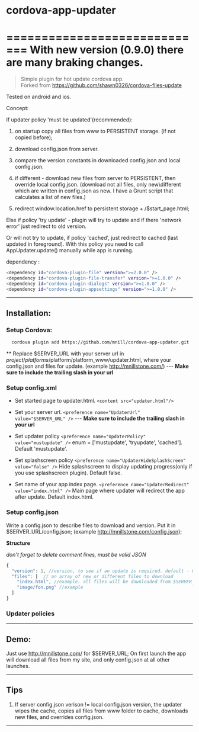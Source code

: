 # cordova-app-updater
=============================
With new version (0.9.0) there are many braking changes.
=============================

> Simple plugin for hot update cordova app.  
> Forked from https://github.com/shawn0326/cordova-files-update

Tested on android and ios.


Concept:

If updater policy 'must be updated'(recommended):

1. on startup copy all files from www to PERSISTENT storage. (if not copied before);

2. download config.json from server.

3. compare the version constants in downloaded config.json and local config.json.

4. if different - download new files from server to PERSISTENT, then override local config.json.
(download not all files, only new\different which are written in config.json as new. I have a Grunt script that calculates a list of new files.)

5. redirect window.location.href to persistent storage + /$start_page.html;

Else if policy 'try update' - plugin will try to update and if there 'network error' just redirect to old version.

Or will not try to update, if policy 'cached', just redirect to cached (last updated in foreground). With this policy you need to call AppUpdater.update() manually while app is running.

dependency :
```bash
<dependency id="cordova-plugin-file" version=">=2.0.0" />
<dependency id="cordova-plugin-file-transfer" version=">=1.0.0" />
<dependency id="cordova-plugin-dialogs" version=">=1.0.0" />
<dependency id="cordova-plugin-appsettings" version=">=1.0.0" />
```

 --------------------------------------------------------------------------------  
## Installation:
### Setup Cordova:

```bash
  cordova plugin add https://github.com/mnill/cordova-app-updater.git
```

**
Replace $SERVER_URL with your server url in $project/platforms/$platform/platform_www/updater.html, where your config.json and files for update. (example http://mnillstone.com/) --- **Make sure to include the trailing slash in your url**

### Setup config.xml

* Set started page to updater.html. ```<content src="updater.html"/>```

* Set your server url. ```<preference name="UpdaterUrl" value="$SERVER_URL" />```
--- **Make sure to include the trailing slash in your url**

* Set updater policy ```<preference name="UpdaterPolicy" value="mustupdate" />``` enum = ['mustupdate', 'tryupdate', 'cached']. Default 'mustupdate'.

* Set splashscreen policy ```<preference name="UpdaterHideSplashScreen" value="false" />``` Hide splashscreen to display updating progress(only if you use splashscreen plugin). Default false.

* Set name of your app index page. ```<preference name="UpdaterRedirect" value="index.html" />``` Main page where updater will redirect the app after update. Default index.html.


### Setup config.json
Write a config.json to describe files to download and version. Put it in $SERVER_URL/config.json; (example http://mnillstone.com/config.json);

**Structure**

*don't forget to delete comment lines, must be valid JSON*
```javascript
{
  "version": 1, //version, to see if an update is required. default - 0
  "files": [  // an array of new or different files to download
    "index.html", //example. all files will be downloaded from $SERVER_URL/$this_path
    "image/fon.png" //example
  ]
}
```

### Updater policies


--------------------------------------------------------------------------------  
## Demo:
Just use http://mnillstone.com/ for $SERVER_URL; On first launch the app will download all files from my site, and only config.json at all other launches.

 --------------------------------------------------------------------------------  
## Tips  
1) If server config.json verison != local config.json version, the updater wipes the cache, copies all files from www folder to cache, downloads new files, and overrides config.json.

--------------------------------------------------------------------------------  
